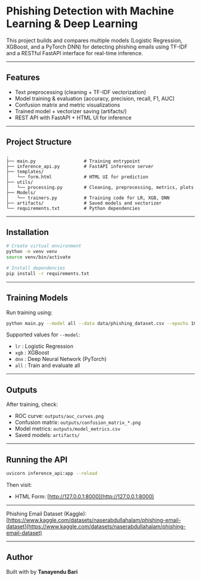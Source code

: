 #  Phishing Detection with Machine Learning & Deep Learning

This project builds and compares multiple models (Logistic Regression, XGBoost, and a PyTorch DNN) for detecting phishing emails using TF-IDF and a RESTful FastAPI interface for real-time inference.

---

##  Features

- Text preprocessing (cleaning + TF-IDF vectorization)
- Model training & evaluation (accuracy, precision, recall, F1, AUC)
- Confusion matrix and metric visualizations
- Trained model + vectorizer saving (artifacts/)
- REST API with FastAPI + HTML UI for inference

---

##  Project Structure

```
.
├── main.py                  # Training entrypoint
├── inference_api.py         # FastAPI inference server
├── templates/
│   └── form.html            # HTML UI for prediction
├── utils/
│   └── processing.py        # Cleaning, preprocessing, metrics, plots
├── Models/
│   └── trainers.py          # Training code for LR, XGB, DNN
├── artifacts/               # Saved models and vectorizer
└── requirements.txt         # Python dependencies
```

---

##  Installation

```bash
# Create virtual environment
python -m venv venv
source venv/bin/activate

# Install dependencies
pip install -r requirements.txt
```

---

##  Training Models

Run training using:

```bash
python main.py --model all --data data/phishing_dataset.csv --epochs 10
```

Supported values for `--model`:
- `lr` : Logistic Regression
- `xgb` : XGBoost
- `dnn` : Deep Neural Network (PyTorch)
- `all` : Train and evaluate all

---

##  Outputs

After training, check:
- ROC curve: `outputs/auc_curves.png`
- Confusion matrix: `outputs/confusion_matrix_*.png`
- Model metrics: `outputs/model_metrics.csv`
- Saved models: `artifacts/`

---

## Running the API

```bash
uvicorn inference_api:app --reload
```

Then visit:
- HTML Form: [http://127.0.0.1:8000](http://127.0.0.1:8000)

---

Phishing Email Dataset (Kaggle):  
[https://www.kaggle.com/datasets/naserabdullahalam/phishing-email-dataset](https://www.kaggle.com/datasets/naserabdullahalam/phishing-email-dataset)


---

## Author

Built with by **Tanayendu Bari**  